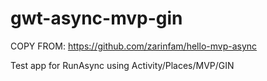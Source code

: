 gwt-async-mvp-gin
=================

COPY FROM: https://github.com/zarinfam/hello-mvp-async

Test app for RunAsync using Activity/Places/MVP/GIN

